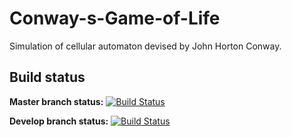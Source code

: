 # Conway-s-Game-of-Life
Simulation of cellular automaton devised by John Horton Conway.


## Build status
**Master branch status:** [![Build Status](https://travis-ci.org/SoulCatcher42/Conway-s-Game-of-Life.svg?branch=master)](https://travis-ci.org/SoulCatcher42/Conway-s-Game-of-Life)

**Develop branch status:** [![Build Status](https://travis-ci.org/SoulCatcher42/Conway-s-Game-of-Life.svg?branch=develop)](https://travis-ci.org/SoulCatcher42/Conway-s-Game-of-Life)
